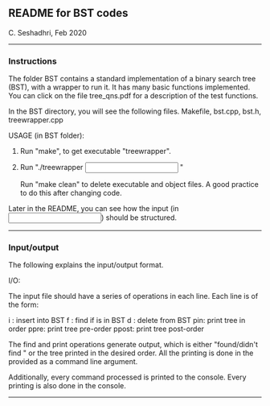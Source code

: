 ## README for BST codes ##

C. Seshadhri, Feb 2020

*****

### Instructions ###

The folder BST contains a standard implementation of a binary search tree (BST), with a wrapper to run it.
It has many basic functions implemented.
You can click on the file tree_qns.pdf for a description of the test functions.

In the BST directory, you will see the following files.
Makefile, bst.cpp, bst.h, treewrapper.cpp 

USAGE (in BST folder):
1) Run "make", to get executable "treewrapper".
2) Run "./treewrapper <INPUT FILE> <OUTPUT FILE>"
   
   Run "make clean" to delete executable and object files. A good practice to do this after changing code.


Later in the README, you can see how the input (in <INPUT FILE>) should be structured.

----------------------------------------------------

### Input/output ###

The following explains the input/output format.

I/O:

The input file should have a series of operations in each line. Each line is of the form:

i <INT>: insert <INT> into BST
f <INT>: find if <INT> is in BST
d <INT>: delete <INT> from BST
pin: print tree in order
ppre: print tree pre-order
ppost: print tree post-order

The find and print operations generate output, which is either "found/didn't find <INT>" or the tree printed in the desired order.
All the printing is done in the <OUTPUT FILE> provided as a command line argument. 

Additionally, every command processed is printed to the console. Every printing is also done in the console.

----------------------------------------------------
